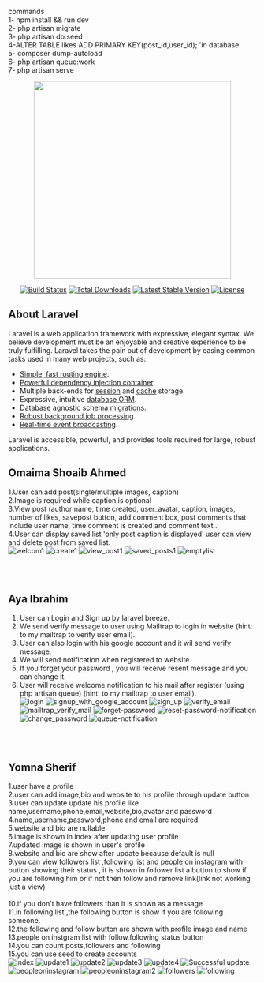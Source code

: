 commands
<br>
1- npm install && run dev
<br>
2- php artisan migrate
<br>
3- php artisan db:seed
<br>
4-ALTER TABLE likes ADD PRIMARY KEY(post_id,user_id); 'in database' <br>
5- composer dump-autoload
<br>
6- php artisan queue:work
<br>
7- php artisan serve





<p align="center"><a href="https://laravel.com" target="_blank"><img src="https://raw.githubusercontent.com/laravel/art/master/logo-lockup/5%20SVG/2%20CMYK/1%20Full%20Color/laravel-logolockup-cmyk-red.svg" width="400"></a></p>

<p align="center">
<a href="https://travis-ci.org/laravel/framework"><img src="https://travis-ci.org/laravel/framework.svg" alt="Build Status"></a>
<a href="https://packagist.org/packages/laravel/framework"><img src="https://img.shields.io/packagist/dt/laravel/framework" alt="Total Downloads"></a>
<a href="https://packagist.org/packages/laravel/framework"><img src="https://img.shields.io/packagist/v/laravel/framework" alt="Latest Stable Version"></a>
<a href="https://packagist.org/packages/laravel/framework"><img src="https://img.shields.io/packagist/l/laravel/framework" alt="License"></a>
</p>

## About Laravel

Laravel is a web application framework with expressive, elegant syntax. We believe development must be an enjoyable and creative experience to be truly fulfilling. Laravel takes the pain out of development by easing common tasks used in many web projects, such as:

- [Simple, fast routing engine](https://laravel.com/docs/routing).
- [Powerful dependency injection container](https://laravel.com/docs/container).
- Multiple back-ends for [session](https://laravel.com/docs/session) and [cache](https://laravel.com/docs/cache) storage.
- Expressive, intuitive [database ORM](https://laravel.com/docs/eloquent).
- Database agnostic [schema migrations](https://laravel.com/docs/migrations).
- [Robust background job processing](https://laravel.com/docs/queues).
- [Real-time event broadcasting](https://laravel.com/docs/broadcasting).

Laravel is accessible, powerful, and provides tools required for large, robust applications.


## Omaima Shoaib Ahmed
1.User can add post(single/multiple images, caption)<br>
2.Image is required while caption is optional<br>
3.View post (author name, time created, user_avatar, caption, images, number of likes, savepost button, add comment box, post comments that include
user name, time comment is created and comment text .<br>
4.User can display saved list 'only post caption is displayed' user can view and delete post from saved list.<br>
![welcom1](https://user-images.githubusercontent.com/102256485/186942941-f76eb5c4-0653-4f7a-92cd-e867494fdb92.jpg)
![create1](https://user-images.githubusercontent.com/102256485/186943115-b62aee27-ea2d-4bc5-ac71-641a5f737526.jpg)
![view_post1](https://user-images.githubusercontent.com/102256485/186943067-a4ea332f-627c-4e0d-9dd9-d5ccece08c33.jpg)
![saved_posts1](https://user-images.githubusercontent.com/102256485/186943163-8e270381-c020-4b0c-96da-7ad7142183b5.jpg)
![emptylist](https://user-images.githubusercontent.com/102256485/186944844-fa92eed7-9f33-4549-b51d-5e75e4eb7772.jpg)



<br><br>
## Aya Ibrahim 
1. User can Login and Sign up by laravel breeze.<br>
2. We send verify message to user using Mailtrap to login in website (hint: to my mailtrap to verify user email). <br>
3. User can also login with his google account and it wil send verify message. <br>
4. We will send notification when registered to website.<br>
5. If you forget your password , you will receive resent message and you can change it. <br>
6. User will receive welcome notification to his mail after register (using php artisan queue) (hint: to my mailtrap to user email). <br>
![login](https://user-images.githubusercontent.com/102617431/187003036-f3122298-5026-41bc-bbfc-094fd5cab5e3.JPG)
![signup_with_google_account](https://user-images.githubusercontent.com/102617431/187003144-64ae629e-cdb8-4325-806d-2277c4d82582.JPG)
![sign_up](https://user-images.githubusercontent.com/102617431/187003513-c473ce6a-19d1-4fc0-bb9f-90e0750dd1c9.JPG)
![verify_email](https://user-images.githubusercontent.com/102617431/187003753-bfee9a0b-34c6-4775-a6bc-f2029d697d96.JPG)
![mailtrap_verify_mail](https://user-images.githubusercontent.com/102617431/187004564-5e252d6d-2bdc-478a-b2ab-1a70c6a206f1.JPG)
![forget-password](https://user-images.githubusercontent.com/102617431/187004880-69865be6-2515-4cf8-b936-2d92d11d3034.JPG)
![reset-password-notification](https://user-images.githubusercontent.com/102617431/187004977-9d0db2b5-5417-45f7-8b02-975b2f32eba8.JPG)
![change_password](https://user-images.githubusercontent.com/102617431/187005139-78165d0c-540b-45f9-abd1-a12605ecfd8d.JPG)
![queue-notification](https://user-images.githubusercontent.com/102617431/187005530-8186d956-fbe0-42ca-9847-a3a10f5e867a.JPG)


<br><br>
## Yomna Sherif  
1.user have a profile<br>
2.user can add image,bio and website to his profile through update button
<br>
3.user can update update his profile like name,username,phone,email,website,bio,avatar and password
<br>
4.name,username,password,phone and email are required
<br>
5.website and bio are nullable
<br>
6.image is shown in index after updating user profile
<br>
7.updated image is shown in user's profile
<br>
8.website and bio are show after update because default is null
<br>
9.you can view followers list ,following list and people on instagram with button showing their status , it is shown in follower list a button to show if you are following him or if not then follow and remove link(link not working just a view)  
<br>
10.if you don't have followers than it is shown as a message
<br>
11.in following list ,the following button is show if you are following someone.
<br>
12.the following and follow button are shown with profile image and name
<br>
13.people on instgram list with follow,following status button
<br>
14.you can count posts,followers and following
<br>
15.you can use seed to create accounts 
<br>
![index](https://user-images.githubusercontent.com/102757176/187006814-5ae3c121-7d8f-4c99-a0e1-c39b44c942e9.png)
![update1](https://user-images.githubusercontent.com/102757176/187006830-ccdd0fa6-7c74-4522-8cef-681f3d9343e2.png)
![update2](https://user-images.githubusercontent.com/102757176/187006836-3a9de081-d33e-47f3-b0f6-0ebde0da2406.png)
![update3](https://user-images.githubusercontent.com/102757176/187006841-aa276e77-65d3-4992-84a8-725a2b4b032b.png)
![update4](https://user-images.githubusercontent.com/102757176/187006846-81133ace-13a4-40ce-bb52-d23d51995e82.png)
![Successful update](https://user-images.githubusercontent.com/102757176/187006851-3afb0412-fb28-48c7-b6f2-df39a6e1b1ec.png)
![peopleoninstagram](https://user-images.githubusercontent.com/102757176/187006873-77eba4de-5c10-4f53-a340-af05dafc8c34.png)
![peopleoninstagram2](https://user-images.githubusercontent.com/102757176/187006904-d4dba512-df68-48d8-868c-1e090f14fb0f.png)
![followers](https://user-images.githubusercontent.com/102757176/187006917-98180e43-52f6-42c2-9ad5-28f3a08320fc.png)
![following](https://user-images.githubusercontent.com/102757176/187006921-ee8a1586-db53-4559-9fbd-dc444c88ece7.png)
